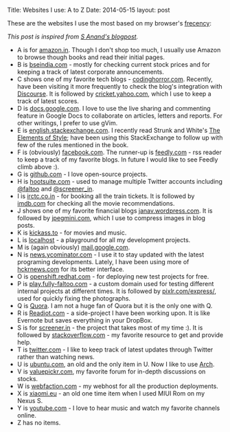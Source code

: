 Title: Websites I use: A to Z
Date: 2014-05-15
layout: post

These are the websites I use the most based on my
browser's [frecency][frecency]:

*This post is inspired from [S Anand's blogpost][original].*

* A is for [amazon.in](http://www.amazon.in).
  Though I don't shop too much, I usually use
  Amazon to browse though books and
  read their initial pages.
* B is [bseindia.com](http://www.bseindia.com) - mostly
  for checking current stock prices and for
  keeping a track of latest corporate announcements.
* C shows one of my favorite tech blogs -
  [codinghorror.com](http://www.codinghorror.com).
  Recently, have been visiting it more frequently
  to check the blog's integration with
  [Discourse](http://www.discourse.org). It is followed by
  [cricket.yahoo.com](http://cricket.yahoo.com),
  which I use to keep a track of latest scores.
* D is [docs.google.com](http://docs.google.com).
  I love to use the live sharing and commenting
  feature in Google Docs to collaborate on
  articles, letters and reports. For other
  writings, I prefer to use gVim.
* E is
  [english.stackexchange.com](http://english.stackexchange.com).
  I recently read Strunk and White's
  [The Elements of Style][elements];
  have been using this StackExchange to follow up
  with few of the rules mentioned in the book.
* F is (obviously)
  [facebook.com](http://www.facebook.com). The
  runner-up is [feedly.com](http://feedly.com) - rss reader to keep
  a track of my favorite blogs. In future I would
  like to see Feedly climb above :).
* G is [github.com](http://www.github.com) - I
  love open-source projects.
* H is [hootsuite.com](http://hootsuite.com) - used to manage multiple
  Twitter accounts including
  [@faltoo](http://www.twitter.com/faltoo) and
  [@screener_in](http://www.twitter.com/screener_in).
* I is [irctc.co.in](http://www.irctc.co.in) -
  for booking all the train tickets. It is
  followed by [imdb.com](http://www.imdb.com) for
  checking all the movie recommendations.
* J shows one of my favorite financial blogs
  [janav.wordpress.com](http://janav.wordpress.com).
  It is followed by [jpegmini.com](http://jpegmini.com),
  which I use to compress images in blog posts.
* K is [kickass.to](http://www.kickass.to) - for
  movies and music.
* L is [localhost](http://localhost/) - a
  playground for all my development projects.
* M is (again obviously)
  [mail.google.com](http://mail.google.com).
* N is
  [news.ycominator.com](http://news.ycombinator.com) -
  I use it to stay updated with the latest
  programing developments.
  Lately, I have been using more of
  [hckrnews.com](http://www.hckrnews.com) for its
  better interface.
* O is
  [openshift.redhat.com](http://openshift.redhat.com) -
  for deploying new test projects for free.
* P is
  [play.fully-faltoo.com](http://play.fully-faltoo.com) -
  a custom domain used for testing different
  internal projects at different times. It is
  followed by
  [pixlr.com/express/](http://pixlr.com/express/),
  used for quickly fixing the photographs.
* Q is [Quora](http://www.quora.com). I am not a
  huge fan of Quora but it is the only one with Q.
* R is [Readiot.com](http://www.readiotbox.com) -
  a side-project I have been working upon. It is
  like Evernote but saves everything in your
  DropBox.
* S is for [screener.in](http://www.screener.in) -
  the project that takes most of my time :). It is
  followed by [stackoverflow.com](http://stackoverflow.com) -
  my favorite resource to get and provide help.
* T is [twitter.com](http://www.twitter.com) - I
  like to keep track of latest updates through
  Twitter rather than watching news.
* U is [ubuntu.com](http://ubuntu.com/), an old
  and the only item in U. Now I like to use
  [Arch](https://www.archlinux.org/).
* V is [valuepickr.com](http://valuepickr.com/),
  my favorite forum for in-depth discussions on stocks.
* W is [webfaction.com](http://webfaction.com) -
  my webhost for all the production deployments.
* X is [xiaomi.eu](http://xiaomi.eu/community/) -
  an old one time item when I used MIUI Rom on my
  Nexus S.
* Y is [youtube.com](http://youtube.com) - I love
  to hear music and watch my favorite channels
  online.
* Z has no items.


[frecency]: http://en.wikipedia.org/wiki/Frecency
[original]: http://www.s-anand.net/blog/a-z-of-my-browsing-history/
[elements]: https://en.wikipedia.org/wiki/The_Elements_of_Style
